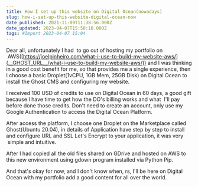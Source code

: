 ```yaml
---
title: How I set up this website on Digital Ocean(nowadays)
slug: how-i-set-up-this-website-digital-ocean-now
date_published: 2021-11-09T11:38:56.000Z
date_updated: 2023-04-07T15:50:18.000Z
tags: #Import 2023-04-07 15:04
---
```


Dear all, unfortunately I had  to go out of hosting my portfolio on  AWS([https://joelpinheiro.com/what-i-use-to-build-my-website-aws/](__GHOST_URL__/what-i-use-to-build-my-website-aws/)) and I was thinking in a good cost benefit for me, so that provides me a single experience, then I choose a basic Droplet(1vCPU, 1GB Mem, 25GB Disk) on Digital Ocean to install the Ghost CMS and configuring my website.

I received 100 USD of credits to use on Digital Ocean in 60 days, a good gift because I have time to get how the DO's billing works and what  I'll pay before done those credits. Don't need to create an account, only use my Google Authentication to access the Digital Ocean Platform.

After access the platform, I choose one Droplet on the Marketplace called Ghost(Ubuntu 20.04), in details of Application have step by step to install and configure URL and SSL Let's Encrypt to your application, it was very  simple and intuitive.

After I had copied all the old files shared on GDrive and hosted on AWS to this new environment using gdown program installed via Python Pip.

And that's okay for now, and I don't know when, rs, I'll be here on Digital Ocean with my portfolio add a good content for all over the world.
